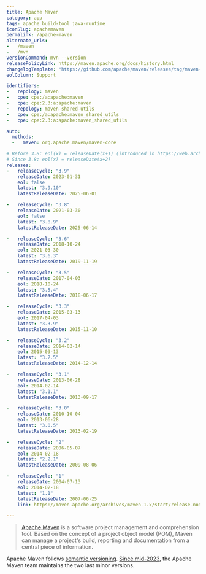 ```yaml
---
title: Apache Maven
category: app
tags: apache build-tool java-runtime
iconSlug: apachemaven
permalink: /apache-maven
alternate_urls:
-   /maven
-   /mvn
versionCommand: mvn --version
releasePolicyLink: https://maven.apache.org/docs/history.html
changelogTemplate: "https://github.com/apache/maven/releases/tag/maven-__LATEST__"
eolColumn: Support

identifiers:
-   repology: maven
-   cpe: cpe:/a:apache:maven
-   cpe: cpe:2.3:a:apache:maven
-   repology: maven-shared-utils
-   cpe: cpe:/a:apache:maven_shared_utils
-   cpe: cpe:2.3:a:apache:maven_shared_utils

auto:
  methods:
  -   maven: org.apache.maven/maven-core

# Before 3.8: eol(x) = releaseDate(x+1) (introduced in https://web.archive.org/web/20230615224740/https://maven.apache.org/docs/history.html)
# Since 3.8: eol(x) = releaseDate(x+2)
releases:
-   releaseCycle: "3.9"
    releaseDate: 2023-01-31
    eol: false
    latest: "3.9.10"
    latestReleaseDate: 2025-06-01

-   releaseCycle: "3.8"
    releaseDate: 2021-03-30
    eol: false
    latest: "3.8.9"
    latestReleaseDate: 2025-06-14

-   releaseCycle: "3.6"
    releaseDate: 2018-10-24
    eol: 2021-03-30
    latest: "3.6.3"
    latestReleaseDate: 2019-11-19

-   releaseCycle: "3.5"
    releaseDate: 2017-04-03
    eol: 2018-10-24
    latest: "3.5.4"
    latestReleaseDate: 2018-06-17

-   releaseCycle: "3.3"
    releaseDate: 2015-03-13
    eol: 2017-04-03
    latest: "3.3.9"
    latestReleaseDate: 2015-11-10

-   releaseCycle: "3.2"
    releaseDate: 2014-02-14
    eol: 2015-03-13
    latest: "3.2.5"
    latestReleaseDate: 2014-12-14

-   releaseCycle: "3.1"
    releaseDate: 2013-06-28
    eol: 2014-02-14
    latest: "3.1.1"
    latestReleaseDate: 2013-09-17

-   releaseCycle: "3.0"
    releaseDate: 2010-10-04
    eol: 2013-06-28
    latest: "3.0.5"
    latestReleaseDate: 2013-02-19

-   releaseCycle: "2"
    releaseDate: 2006-05-07
    eol: 2014-02-18
    latest: "2.2.1"
    latestReleaseDate: 2009-08-06

-   releaseCycle: "1"
    releaseDate: 2004-07-13
    eol: 2014-02-18
    latest: "1.1"
    latestReleaseDate: 2007-06-25
    link: https://maven.apache.org/archives/maven-1.x/start/release-notes-LATEST.html

---
```


> [Apache Maven](https://maven.apache.org/) is a software project management and comprehension tool.
> Based on the concept of a project object model (POM), Maven can manage a project's build,
> reporting and documentation from a central piece of information.

Apache Maven follows [semantic versioning](https://semver.org).
[Since mid-2023](https://web.archive.org/web/20230615224740/https://maven.apache.org/docs/history.html),
the Apache Maven team maintains the two last minor versions.
